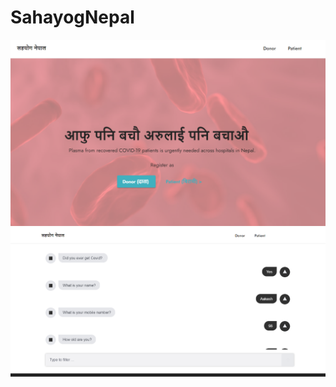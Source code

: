 # SahayogNepal

![homepage](https://github.com/iamsky13/SahayogNepal/blob/master/screenshots/2020-09-23_2-40-53.png)
![donor](https://github.com/iamsky13/SahayogNepal/blob/master/screenshots/2020-09-23_2-41-38.png)
